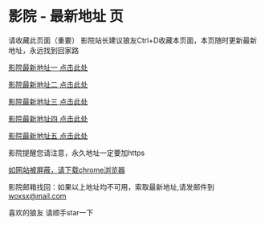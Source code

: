 # 影院 - 最新地址 页

请收藏此页面（重要）
影院站长建议狼友Ctrl+D收藏本页面，本页随时更新最新地址，永远找到回家路

[影院最新地址一 点击此处](https://5yntp.top/) 

[影院最新地址二 点击此处](https://5surq.top/) 

[影院最新地址三 点击此处](https://5nmaz.top/) 

[影院最新地址四 点击此处](https://5surq.top/) 

[影院最新地址五 点击此处](https://5yntp.top/) 

影院提醒您请注意，永久地址一定要加https

[如网站被屏蔽，请下载chrome浏览器](https://8xe23.com/chrome_93.0.4577.82.apk) 

影院邮箱找回：如果以上地址均不可用，索取最新地址,请发邮件到 woxsx@mail.com

喜欢的狼友 请顺手star一下
